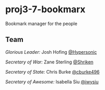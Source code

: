 proj3-7-bookmarx
================

Bookmark manager for the people

Team
----

_Glorious Leader:_ Josh Hofing [@Hypersonic](github.com/Hypersonic)

_Secretary of War:_ Zane Sterling [@Shriken](github.com/Shriken)

_Secretary of State:_ Chris Burke [@cburke496](github.com/cburke496)

_Secretary of Awesome:_ Isabella Siu [@iwysiu](github.com/iwysiu)
